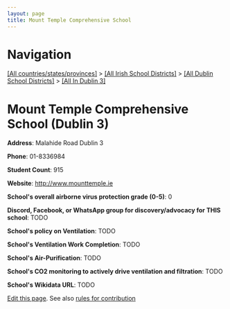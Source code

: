 ```yaml
---
layout: page
title: Mount Temple Comprehensive School
---
```

# Navigation

[[All countries/states/provinces]](../../../..) > [[All Irish School Districts]](../../..) > [[All Dublin School Districts]](../..) > [[All In Dublin 3]](..)

# Mount Temple Comprehensive School (Dublin 3)

**Address**: Malahide Road Dublin 3

**Phone**: 01-8336984

**Student Count**: 915

**Website**: <http://www.mounttemple.ie>

**School's overall airborne virus protection grade (0-5)**: 0

**Discord, Facebook, or WhatsApp group for discovery/advocacy for THIS school**: TODO

**School's policy on Ventilation**: TODO

**School's Ventilation Work Completion**: TODO

**School's Air-Purification**: TODO

**School's CO2 monitoring to actively drive ventilation and filtration**: TODO

**School's Wikidata URL**: TODO


[Edit this page](https://github.com/ventilate-schools/Ireland/edit/main/./Dublin_3/Mount_Temple_Comprehensive_School.md). See also [rules for contribution](../../../contribution-rules/)